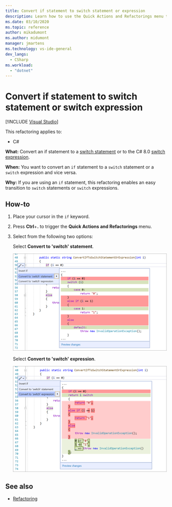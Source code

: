 ```yaml
---
title: Convert if statement to switch statement or expression
description: Learn how to use the Quick Actions and Refactorings menu to convert an if statement into a switch statement or a C# 8.0 switch expression.
ms.date: 03/10/2020
ms.topic: reference
author: mikadumont
ms.author: midumont
manager: jmartens
ms.technology: vs-ide-general
dev_langs:
  - CSharp
ms.workload:
  - "dotnet"
---
```

# Convert if statement to switch statement or switch expression

 [!INCLUDE [Visual Studio](~/includes/applies-to-version/vs-windows-only.md)]

This refactoring applies to:

- C#

**What:** Convert an if statement to a [switch statement](/dotnet/csharp/language-reference/keywords/switch) or to the C# 8.0 [switch expression](/dotnet/csharp/whats-new/csharp-8#switch-expressions).

**When:** You want to convert an `if` statement to a `switch` statement or a `switch` expression and vice versa.

**Why:** If you are using an `if` statement, this refactoring enables an easy transition to `switch` statements or `switch` expressions.

## How-to

1. Place your cursor in the `if` keyword.
2. Press **Ctrl**+**.** to trigger the **Quick Actions and Refactorings** menu.
3. Select from the following two options:

    Select **Convert to 'switch' statement**.

   ![Convert if statement to switch statement](media/convert-if-to-switch-statement.png)

    Select **Convert to 'switch' expression**.

    ![Convert if statement to switch expression](media/convert-if-to-switch-expression.png)

## See also

- [Refactoring](../refactoring-in-visual-studio.md)
